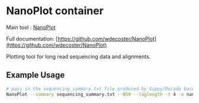 # NanoPlot container

Main tool : [NanoPlot](https://github.com/wdecoster/NanoPlot)

Full documentation: [https://github.com/wdecoster/NanoPlot](https://github.com/wdecoster/NanoPlot)

Plotting tool for long read sequencing data and alignments.

## Example Usage

```bash
# pass in the sequencing_summary.txt file produced by Guppy/Dorado basecaller
NanoPlot --summary sequencing_summary.txt --N50 --loglength -t 4 -o nanoplot-out
```
